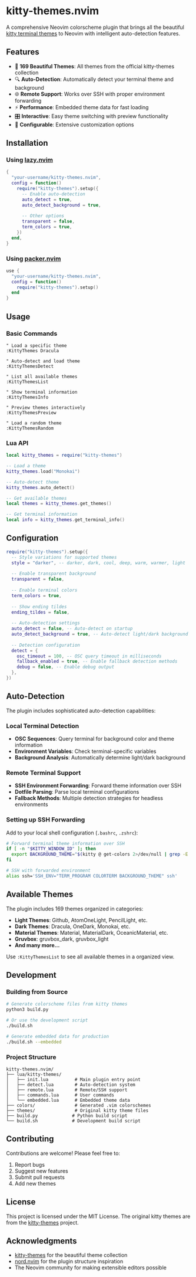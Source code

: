 # kitty-themes.nvim

A comprehensive Neovim colorscheme plugin that brings all the beautiful [kitty terminal themes](https://github.com/kovidgoyal/kitty-themes) to Neovim with intelligent auto-detection features.

## Features

- 🎨 **169 Beautiful Themes**: All themes from the official kitty-themes collection
- 🔍 **Auto-Detection**: Automatically detect your terminal theme and background
- 🌐 **Remote Support**: Works over SSH with proper environment forwarding
- ⚡ **Performance**: Embedded theme data for fast loading
- 🎛️ **Interactive**: Easy theme switching with preview functionality
- 🔧 **Configurable**: Extensive customization options

## Installation

### Using [lazy.nvim](https://github.com/folke/lazy.nvim)

```lua
{
  "your-username/kitty-themes.nvim",
  config = function()
    require("kitty-themes").setup({
      -- Enable auto-detection
      auto_detect = true,
      auto_detect_background = true,
      
      -- Other options
      transparent = false,
      term_colors = true,
    })
  end,
}
```

### Using [packer.nvim](https://github.com/wbthomason/packer.nvim)

```lua
use {
  "your-username/kitty-themes.nvim",
  config = function()
    require("kitty-themes").setup()
  end
}
```

## Usage

### Basic Commands

```vim
" Load a specific theme
:KittyThemes Dracula

" Auto-detect and load theme
:KittyThemesDetect

" List all available themes
:KittyThemesList

" Show terminal information
:KittyThemesInfo

" Preview themes interactively
:KittyThemesPreview

" Load a random theme
:KittyThemesRandom
```

### Lua API

```lua
local kitty_themes = require("kitty-themes")

-- Load a theme
kitty_themes.load("Monokai")

-- Auto-detect theme
kitty_themes.auto_detect()

-- Get available themes
local themes = kitty_themes.get_themes()

-- Get terminal information
local info = kitty_themes.get_terminal_info()
```

## Configuration

```lua
require("kitty-themes").setup({
  -- Style variations for supported themes
  style = "darker", -- darker, dark, cool, deep, warm, warmer, light
  
  -- Enable transparent background
  transparent = false,
  
  -- Enable terminal colors
  term_colors = true,
  
  -- Show ending tildes
  ending_tildes = false,
  
  -- Auto-detection settings
  auto_detect = false, -- Auto-detect on startup
  auto_detect_background = true, -- Auto-detect light/dark background
  
  -- Detection configuration
  detect = {
    osc_timeout = 100, -- OSC query timeout in milliseconds
    fallback_enabled = true, -- Enable fallback detection methods
    debug = false, -- Enable debug output
  },
})
```

## Auto-Detection

The plugin includes sophisticated auto-detection capabilities:

### Local Terminal Detection
- **OSC Sequences**: Query terminal for background color and theme information
- **Environment Variables**: Check terminal-specific variables
- **Background Analysis**: Automatically determine light/dark background

### Remote Terminal Support
- **SSH Environment Forwarding**: Forward theme information over SSH
- **Dotfile Parsing**: Parse local terminal configurations
- **Fallback Methods**: Multiple detection strategies for headless environments

### Setting up SSH Forwarding

Add to your local shell configuration (`.bashrc`, `.zshrc`):

```bash
# Forward terminal theme information over SSH
if [ -n "$KITTY_WINDOW_ID" ]; then
  export BACKGROUND_THEME="$(kitty @ get-colors 2>/dev/null | grep -E '^# ' | head -1 | cut -d' ' -f2-)"
fi

# SSH with forwarded environment
alias ssh='SSH_ENV="TERM_PROGRAM COLORTERM BACKGROUND_THEME" ssh'
```

## Available Themes

The plugin includes 169 themes organized in categories:

- **Light Themes**: Github, AtomOneLight, PencilLight, etc.
- **Dark Themes**: Dracula, OneDark, Monokai, etc.  
- **Material Themes**: Material, MaterialDark, OceanicMaterial, etc.
- **Gruvbox**: gruvbox_dark, gruvbox_light
- **And many more...**

Use `:KittyThemesList` to see all available themes in a organized view.

## Development

### Building from Source

```bash
# Generate colorscheme files from kitty themes
python3 build.py

# Or use the development script
./build.sh

# Generate embedded data for production
./build.sh --embedded
```

### Project Structure

```
kitty-themes.nvim/
├── lua/kitty-themes/
│   ├── init.lua          # Main plugin entry point
│   ├── detect.lua        # Auto-detection system
│   ├── remote.lua        # Remote/SSH support
│   ├── commands.lua      # User commands
│   └── embedded.lua      # Embedded theme data
├── colors/               # Generated .vim colorschemes
├── themes/               # Original kitty theme files
├── build.py             # Python build script
└── build.sh             # Development build script
```

## Contributing

Contributions are welcome! Please feel free to:

1. Report bugs
2. Suggest new features  
3. Submit pull requests
4. Add new themes

## License

This project is licensed under the MIT License. The original kitty themes are from the [kitty-themes](https://github.com/kovidgoyal/kitty-themes) project.

## Acknowledgments

- [kitty-themes](https://github.com/kovidgoyal/kitty-themes) for the beautiful theme collection
- [nord.nvim](https://github.com/shaunsingh/nord.nvim) for the plugin structure inspiration
- The Neovim community for making extensible editors possible
